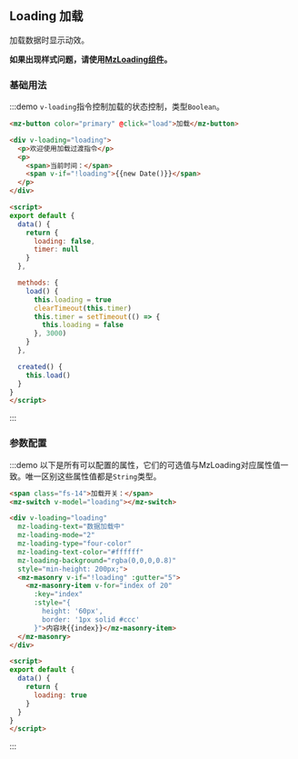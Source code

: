 ## Loading 加载

加载数据时显示动效。

**如果出现样式问题，请使用[MzLoading组件](component-loading)。**


### 基础用法
:::demo `v-loading`指令控制加载的状态控制，类型`Boolean`。
```html
<mz-button color="primary" @click="load">加载</mz-button>

<div v-loading="loading">
  <p>欢迎使用加载过渡指令</p>
  <p>
    <span>当前时间：</span>
    <span v-if="!loading">{{new Date()}}</span>
  </p>
</div>

<script>
export default {
  data() {
    return {
      loading: false,
      timer: null
    }
  },

  methods: {
    load() {
      this.loading = true
      clearTimeout(this.timer)
      this.timer = setTimeout(() => {
        this.loading = false
      }, 3000)
    }
  },

  created() {
    this.load()
  }
}
</script>
```
:::

### 参数配置
:::demo 以下是所有可以配置的属性，它们的可选值与MzLoading对应属性值一致。唯一区别这些属性值都是`String`类型。
```html
<span class="fs-14">加载开关：</span>
<mz-switch v-model="loading"></mz-switch>

<div v-loading="loading"
  mz-loading-text="数据加载中"
  mz-loading-mode="2"
  mz-loading-type="four-color"
  mz-loading-text-color="#ffffff"
  mz-loading-background="rgba(0,0,0,0.8)"
  style="min-height: 200px;">
  <mz-masonry v-if="!loading" :gutter="5">
    <mz-masonry-item v-for="index of 20"
      :key="index"
      :style="{
        height: '60px',
        border: '1px solid #ccc'
      }">内容块{{index}}</mz-masonry-item>
  </mz-masonry>
</div>

<script>
export default {
  data() {
    return {
      loading: true
    }
  }
}
</script>
```
:::